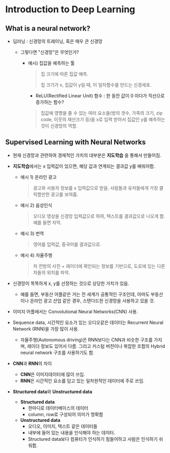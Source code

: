 # Introduction to Deep Learning

## What is a neural network?

- 딥러닝 : 신경망의 트레이닝, 혹은 매우 큰 신경망

  - 그렇다면 "신경망"은 무엇인가?

    - 예시) 집값을 예측하는 툴

      >집 크기에 따른 집값 예측.
      >
      >집 크기가 x, 집값이 y일 때, 이 일차함수를 만드는 신경세포.

      - ReLU(Rectified Linear Unit) 함수 : 한 동안 값이 0 이다가 직선으로 증가하는 함수?

      > 집값에 영향을 줄 수 있는 여러 요소들(방의 갯수, 가족의 크기, zip code, 이웃의 재산크기 등)을 x로 입력 받아서 집값인 y를 예측하는 것이 신경망의 역할.







## Supervised Learning with Neural Networks

- 현재 신경망과 관련하여 경제적인 가치의 대부분은 **지도학습** 을 통해서 만들어짐.

- **지도학습**에서는 x 입력값이 있으면, 해당 값과 연계되는 결과값 y를 배워야함.

  - 예시 1) 온라인 광고

    > 광고와 사용자 정보를 x 입력값으로 받음. 사람들과 유저들에게 가장 클릭할만한 광고를 보여줌.

  - 예시 2) 음성인식

    > 오디오 영상을 신경망 입력값으로 하여, 텍스트를 결과값으로 나오게 함. 예를 들면 자막.

  - 예시 3) 번역

    > 영어를 입력값, 중국어를 결과값으로.

  - 예시 4) 자율주행

    > 차 전방의 사진 + 레이더에 확인되는 정보를 기반으로, 도로에 있는 다른 차들의 위치를 파악.

- 신경망이 똑똑하게 x, y를 선정하는 것으로 상당한 가치가 있음.

  - 예를 들면, 부동산 어플같은 거는 전 세계가 공통적인 구조인데, 아마도 부동산이나 온라인 광고 산업 같은 경우, 스탠다드한 신경망을 사용하고 있을 것.

- 이미지 어플에서는 Convolutional Neural Networks(CNN) 사용.

- Sequence data, 시간적인 요소가 있는 오디오같은 데이터는 Recurrent Neural Network (RNN)을 가장 많이 사용.

  - 자율주행(Autonomous driving)은 RNN보다는 CNN과 비슷한 구조를 가지며, 레이더 정보도 있어서 다름. 그리고 커스텀 버전이나 복잡한 조합의 Hybrid neural network 구조를 사용하기도 함.



- **CNN**과 **RNN**의 차이
  - **CNN**은 이미지데이터에 많이 쓰임.
  - **RNN**은 시간적인 요소를 담고 있는 일차원적인 데이터에 주로 쓰임.



- **Structured data**와 **Unstructured data**
  - **Structured data**
    - 한마디로 데이터베이스의 데이터
    - column, row로 구성되어 의미가 명확함
  - **Unstructured data**
    - 오디오, 이미지, 텍스트 같은 데이터들
    - 내부에 들어 있는 내용을 인식해야 하는 데이터.
    - Structured data보다 컴퓨터가 인식하기 힘들어하고 사람은 인식하기 쉬워함.
